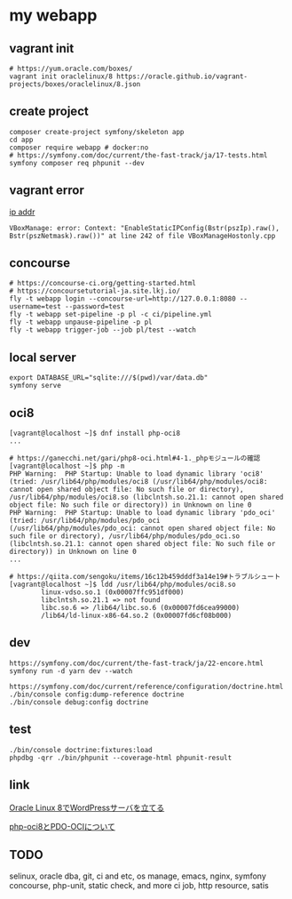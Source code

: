 # my webapp

## vagrant init
```
# https://yum.oracle.com/boxes/
vagrant init oraclelinux/8 https://oracle.github.io/vagrant-projects/boxes/oraclelinux/8.json
```

## create project
```
composer create-project symfony/skeleton app
cd app
composer require webapp # docker:no
# https://symfony.com/doc/current/the-fast-track/ja/17-tests.html
symfony composer req phpunit --dev
```

## vagrant error
[ip addr](https://stackoverflow.com/questions/69728426/e-accessdenied-when-creating-a-host-only-interface-on-virtualbox-via-vagrant)
```
VBoxManage: error: Context: "EnableStaticIPConfig(Bstr(pszIp).raw(), Bstr(pszNetmask).raw())" at line 242 of file VBoxManageHostonly.cpp
```

## concourse
```
# https://concourse-ci.org/getting-started.html
# https://concoursetutorial-ja.site.lkj.io/
fly -t webapp login --concourse-url=http://127.0.0.1:8080 --username=test --password=test
fly -t webapp set-pipeline -p pl -c ci/pipeline.yml
fly -t webapp unpause-pipeline -p pl
fly -t webapp trigger-job --job pl/test --watch
```

## local server
```
export DATABASE_URL="sqlite:///$(pwd)/var/data.db"
symfony serve
```

## oci8
```
[vagrant@localhost ~]$ dnf install php-oci8
...

# https://ganecchi.net/gari/php8-oci.html#4-1._phpモジュールの確認
[vagrant@localhost ~]$ php -m
PHP Warning:  PHP Startup: Unable to load dynamic library 'oci8' (tried: /usr/lib64/php/modules/oci8 (/usr/lib64/php/modules/oci8: cannot open shared object file: No such file or directory), /usr/lib64/php/modules/oci8.so (libclntsh.so.21.1: cannot open shared object file: No such file or directory)) in Unknown on line 0
PHP Warning:  PHP Startup: Unable to load dynamic library 'pdo_oci' (tried: /usr/lib64/php/modules/pdo_oci (/usr/lib64/php/modules/pdo_oci: cannot open shared object file: No such file or directory), /usr/lib64/php/modules/pdo_oci.so (libclntsh.so.21.1: cannot open shared object file: No such file or directory)) in Unknown on line 0
...

# https://qiita.com/sengoku/items/16c12b459dddf3a14e19#トラブルシュート
[vagrant@localhost ~]$ ldd /usr/lib64/php/modules/oci8.so
        linux-vdso.so.1 (0x00007ffc951df000)
        libclntsh.so.21.1 => not found
        libc.so.6 => /lib64/libc.so.6 (0x00007fd6cea99000)
        /lib64/ld-linux-x86-64.so.2 (0x00007fd6cf08b000)
```

## dev
```
https://symfony.com/doc/current/the-fast-track/ja/22-encore.html
symfony run -d yarn dev --watch

https://symfony.com/doc/current/reference/configuration/doctrine.html
./bin/console config:dump-reference doctrine
./bin/console debug:config doctrine
```

## test
```
./bin/console doctrine:fixtures:load
phpdbg -qrr ./bin/phpunit --coverage-html phpunit-result
```

## link
[Oracle Linux 8でWordPressサーバを立てる](https://blog.osakana.net/archives/11232)

[php-oci8とPDO-OCIについて](https://teratail.com/questions/65932)

## TODO
selinux, oracle dba, git, ci and etc, os manage, emacs, nginx, symfony
concourse, php-unit, static check, and more
ci job, http resource, satis
